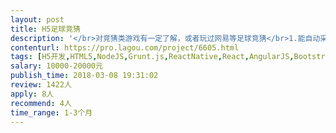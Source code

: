 ```yaml
---                
layout: post       
title: H5足球竞猜           
description: '</br>对竞猜类游戏有一定了解，或者玩过网易等足球竞猜</br>1.能自动采集比赛，或者自定义设置比赛竞猜</br>2.免签支付接口</br>3.浮动竞猜赔率或自定义</br>4.参考：H5足球竞猜</br>'     
contenturl: https://pro.lagou.com/project/6605.html      
tags: [H5开发,HTML5,NodeJS,Grunt.js,ReactNative,React,AngularJS,Bootstrap,jQuery,JavaScript,CSS3]            
salary: 10000-20000元          
publish_time: 2018-03-08 19:31:02         
review: 1422人                   
apply: 8人                   
recommend: 4人                   
time_range: 1-3个月              
---                 
```

